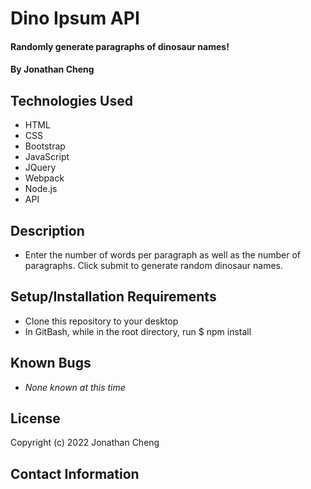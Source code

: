 # Dino Ipsum API

#### Randomly generate paragraphs of dinosaur names!

#### By Jonathan Cheng

## Technologies Used

- HTML
- CSS
- Bootstrap
- JavaScript
- JQuery
- Webpack
- Node.js
- API

## Description

- Enter the number of words per paragraph as well as the number of paragraphs. Click submit to generate random dinosaur names.

## Setup/Installation Requirements

- Clone this repository to your desktop
- In GitBash, while in the root directory, run $ npm install

## Known Bugs

- _None known at this time_

## License

Copyright (c) 2022 Jonathan Cheng

## Contact Information
